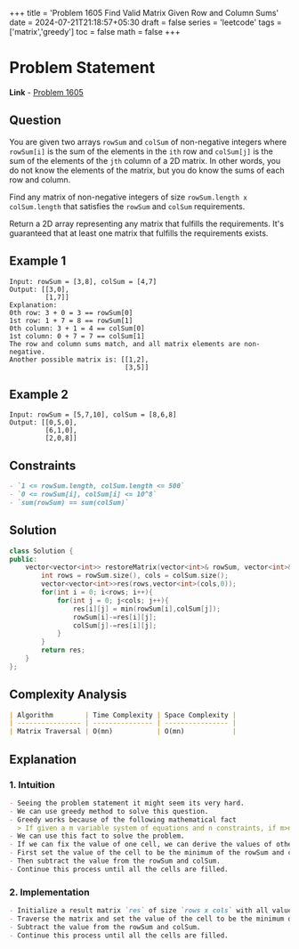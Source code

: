 +++
title = 'Problem 1605 Find Valid Matrix Given Row and Column Sums'
date = 2024-07-21T21:18:57+05:30
draft = false
series = 'leetcode'
tags =['matrix','greedy']
toc = false
math = false
+++

# Problem Statement

**Link** - [Problem 1605](https://leetcode.com/problems/find-valid-matrix-given-row-and-column-sums/description/)

## Question

You are given two arrays `rowSum` and `colSum` of non-negative integers where `rowSum[i]` is the sum of the elements in the `ith` row and `colSum[j]` is the sum of the elements of the `jth` column of a 2D matrix. In other words, you do not know the elements of the matrix, but you do know the sums of each row and column.

Find any matrix of non-negative integers of size `rowSum.length x colSum.length` that satisfies the `rowSum` and `colSum` requirements.

Return a 2D array representing any matrix that fulfills the requirements. It's guaranteed that at least one matrix that fulfills the requirements exists.

## Example 1

```
Input: rowSum = [3,8], colSum = [4,7]
Output: [[3,0],
         [1,7]]
Explanation:
0th row: 3 + 0 = 3 == rowSum[0]
1st row: 1 + 7 = 8 == rowSum[1]
0th column: 3 + 1 = 4 == colSum[0]
1st column: 0 + 7 = 7 == colSum[1]
The row and column sums match, and all matrix elements are non-negative.
Another possible matrix is: [[1,2],
                             [3,5]]
```

## Example 2

```
Input: rowSum = [5,7,10], colSum = [8,6,8]
Output: [[0,5,0],
         [6,1,0],
         [2,0,8]]
```

## Constraints

```markdown
- `1 <= rowSum.length, colSum.length <= 500`
- `0 <= rowSum[i], colSum[i] <= 10^8`
- `sum(rowSum) == sum(colSum)`
```

## Solution

```cpp
class Solution {
public:
    vector<vector<int>> restoreMatrix(vector<int>& rowSum, vector<int>& colSum) {
        int rows = rowSum.size(), cols = colSum.size();
        vector<vector<int>>res(rows,vector<int>(cols,0));
        for(int i = 0; i<rows; i++){
            for(int j = 0; j<cols; j++){
                res[i][j] = min(rowSum[i],colSum[j]);
                rowSum[i]-=res[i][j];
                colSum[j]-=res[i][j];
            }
        }
        return res;
    }
};
```

## Complexity Analysis

```markdown
| Algorithm        | Time Complexity | Space Complexity |
| ---------------- | --------------- | ---------------- |
| Matrix Traversal | O(mn)           | O(mn)            |
```

## Explanation

### 1. Intuition

```markdown
- Seeing the problem statement it might seem its very hard.
- We can use greedy method to solve this question.
- Greedy works because of the following mathematical fact
  > If given a m variable system of equations and n constraints, if m>n, then the system is underdetermined and has infinite solutions.
- We can use this fact to solve the problem.
- If we can fix the value of one cell, we can derive the values of other cells.
- First set the value of the cell to be the minimum of the rowSum and colSum.
- Then subtract the value from the rowSum and colSum.
- Continue this process until all the cells are filled.
```

### 2. Implementation

```markdown
- Initialize a result matrix `res` of size `rows x cols` with all values as 0.
- Traverse the matrix and set the value of the cell to be the minimum of the rowSum and colSum.
- Subtract the value from the rowSum and colSum.
- Continue this process until all the cells are filled.
```
